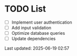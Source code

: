 # TODO List

- [ ] Implement user authentication
- [ ] Add input validation
- [ ] Optimize database queries
- [ ] Update dependencies

Last updated: 2025-06-19 02:57
